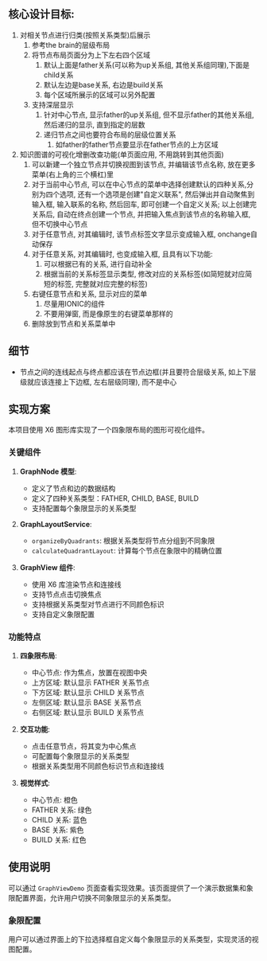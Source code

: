 ## 核心设计目标:
1. 对相关节点进行归类(按照关系类型)后展示
   1. 参考the brain的层级布局
   2. 将节点布局页面分为上下左右四个区域
      1. 默认上面是father关系(可以称为up关系组, 其他关系组同理),下面是child关系
      2. 默认左边是base关系, 右边是build关系
      3. 每个区域所展示的区域可以另外配置
   3. 支持深层显示
      1. 针对中心节点, 显示father的up关系组, 但不显示father的其他关系组, 然后递归的显示, 直到指定的层数
      2. 递归节点之间也要符合布局的层级位置关系
         1. 如father的father节点要显示在father节点的上方区域
2. 知识图谱的可视化增删改查功能(单页面应用, 不用跳转到其他页面)
   1. 可以新建一个独立节点并切换视图到该节点, 并编辑该节点名称, 放在更多菜单(右上角的三个横杠)里
   2. 对于当前中心节点, 可以在中心节点的菜单中选择创建默认的四种关系,分别为四个选项, 还有一个选项是创建"自定义联系", 然后弹出并自动聚焦到输入框, 输入联系的名称, 然后回车, 即可创建一个自定义关系; 以上创建完关系后, 自动在终点创建一个节点, 并把输入焦点到该节点的名称输入框, 但不切换中心节点
   3. 对于任意节点, 对其编辑时, 该节点标签文字显示变成输入框, onchange自动保存
   4. 对于任意关系, 对其编辑时, 也变成输入框, 且具有以下功能:
      1. 可以根据已有的关系, 进行自动补全
      2. 根据当前的关系标签显示类型, 修改对应的关系标签(如简短就对应简短的标签, 完整就对应完整的标签)
   5. 右键任意节点和关系, 显示对应的菜单
      1. 尽量用IONIC的组件
      2. 不要用弹窗, 而是像原生的右键菜单那样的
   6. 删除放到节点和关系菜单中

## 细节
- 节点之间的连线起点与终点都应该在节点边框(并且要符合层级关系, 如上下层级就应该连接上下边框, 左右层级同理), 而不是中心


## 实现方案

本项目使用 X6 图形库实现了一个四象限布局的图形可视化组件。

### 关键组件

1. **GraphNode 模型**: 
   - 定义了节点和边的数据结构
   - 定义了四种关系类型：FATHER, CHILD, BASE, BUILD
   - 支持配置每个象限显示的关系类型

2. **GraphLayoutService**:
   - `organizeByQuadrants`: 根据关系类型将节点分组到不同象限
   - `calculateQuadrantLayout`: 计算每个节点在象限中的精确位置

3. **GraphView 组件**:
   - 使用 X6 库渲染节点和连接线
   - 支持节点点击切换焦点
   - 支持根据关系类型对节点进行不同颜色标识
   - 支持自定义象限配置

### 功能特点

1. **四象限布局**:
   - 中心节点: 作为焦点，放置在视图中央
   - 上方区域: 默认显示 FATHER 关系节点
   - 下方区域: 默认显示 CHILD 关系节点
   - 左侧区域: 默认显示 BASE 关系节点
   - 右侧区域: 默认显示 BUILD 关系节点

2. **交互功能**:
   - 点击任意节点，将其变为中心焦点
   - 可配置每个象限显示的关系类型
   - 根据关系类型用不同颜色标识节点和连接线

3. **视觉样式**:
   - 中心节点: 橙色
   - FATHER 关系: 绿色
   - CHILD 关系: 蓝色
   - BASE 关系: 紫色
   - BUILD 关系: 红色

## 使用说明

可以通过 `GraphViewDemo` 页面查看实现效果。该页面提供了一个演示数据集和象限配置界面，允许用户切换不同象限显示的关系类型。

### 象限配置

用户可以通过界面上的下拉选择框自定义每个象限显示的关系类型，实现灵活的视图配置。
